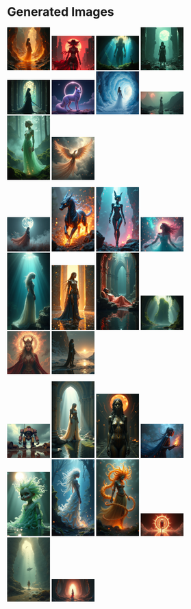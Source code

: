 # Generated Images



<img src="2025_08_02_01.png" width="100"/> <img src="2025_08_02_02.png" width="100"/> <img src="2025_08_02_03.png" width="100"/> <img src="2025_08_02_04.png" width="100"/> <img src="2025_08_02_05.png" width="100"/> <img src="2025_08_02_06.png" width="100"/> <img src="2025_08_02_07.png" width="100"/> <img src="2025_08_02_08.png" width="100"/> <img src="2025_08_02_09.png" width="100"/> <img src="2025_08_02_10.png" width="100"/>

<img src="2025_08_02_11.png" width="100"/> <img src="2025_08_02_12.png" width="100"/> <img src="2025_08_02_13.png" width="100"/> <img src="2025_08_02_14.png" width="100"/> <img src="2025_08_02_15.png" width="100"/> <img src="2025_08_02_16.png" width="100"/> <img src="2025_08_02_17.png" width="100"/> <img src="2025_08_02_18.png" width="100"/> <img src="2025_08_02_19.png" width="100"/> <img src="2025_08_02_20.png" width="100"/>

<img src="2025_08_02_21.png" width="100"/> <img src="2025_08_02_22.png" width="100"/> <img src="2025_08_02_23.png" width="100"/> <img src="2025_08_02_24.png" width="100"/> <img src="2025_08_02_25.png" width="100"/> <img src="2025_08_02_26.png" width="100"/> <img src="2025_08_02_27.png" width="100"/> <img src="2025_08_02_28.png" width="100"/> <img src="2025_08_02_29.png" width="100"/> <img src="2025_08_02_30.png" width="100"/>